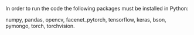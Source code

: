 In order to run the code the following packages must be installed in Python:

numpy, pandas, opencv, facenet_pytorch, tensorflow, keras, bson, pymongo, torch, torchvision.
